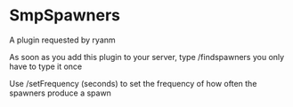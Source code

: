 # SmpSpawners
A plugin requested by ryanm

As soon as you add this plugin to your server, type /findspawners
you only have to type it once

Use /setFrequency (seconds) to set the frequency of how often the spawners produce a spawn

